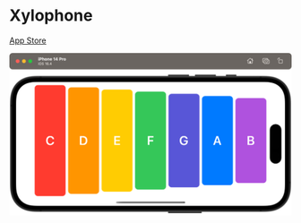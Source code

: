 #  Xylophone

[App Store](https://apps.apple.com/kz/app/xylophone/id1607087152)

![](img/iPhone14Pro.png)
